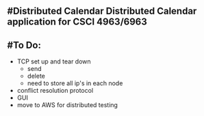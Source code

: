 #Distributed Calendar
Distributed Calendar application for CSCI 4963/6963
---

#To Do:
---
* TCP set up and tear down
    * send
    * delete
    * need to store all ip's in each node
* conflict resolution protocol
* GUI
* move to AWS for distributed testing